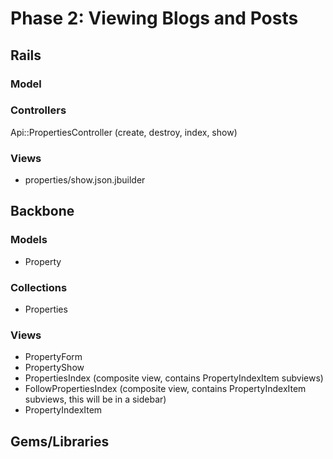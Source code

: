 # Phase 2: Viewing Blogs and Posts

## Rails
### Model

### Controllers
Api::PropertiesController (create, destroy, index, show)

### Views
* properties/show.json.jbuilder

## Backbone
### Models
* Property

### Collections
* Properties

### Views
* PropertyForm
* PropertyShow
* PropertiesIndex (composite view, contains PropertyIndexItem subviews)
* FollowPropertiesIndex (composite view, contains PropertyIndexItem subviews, this will be in a sidebar)
* PropertyIndexItem

## Gems/Libraries
